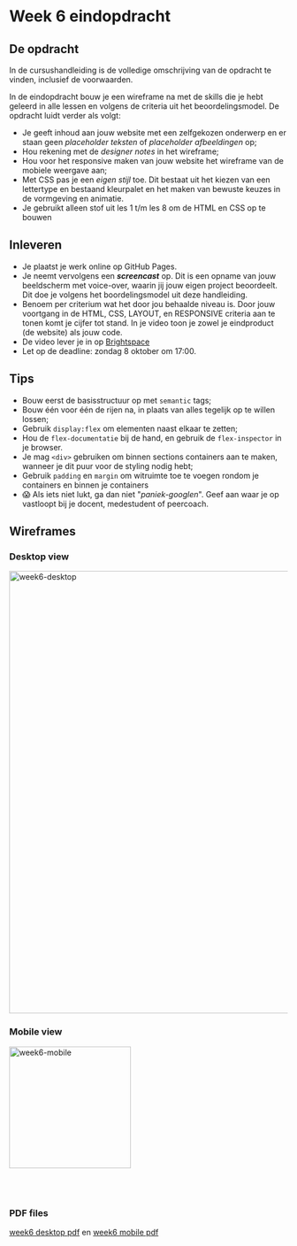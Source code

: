 # Week 6 eindopdracht

## De opdracht 

In de cursushandleiding is de volledige omschrijving van de opdracht te vinden, inclusief de voorwaarden.


In de eindopdracht bouw je een wireframe na met de skills die je hebt geleerd in alle lessen en volgens de criteria uit het beoordelingsmodel. De opdracht luidt verder als volgt:
- Je geeft inhoud aan jouw website met een zelfgekozen onderwerp en er staan geen *placeholder teksten* of *placeholder afbeeldingen* op;
- Hou rekening met de *designer notes* in het wireframe;
- Hou voor het responsive maken van jouw website het wireframe van de mobiele weergave aan;
- Met CSS pas je een *eigen stijl* toe. Dit bestaat uit het kiezen van een lettertype en bestaand kleurpalet en het maken van bewuste keuzes in de vormgeving en animatie.
- Je gebruikt alleen stof uit les 1 t/m les 8 om de HTML en CSS op te bouwen


## Inleveren
 
- Je plaatst je werk online op GitHub Pages.
- Je neemt vervolgens een ***screencast*** op. Dit is een opname van jouw beeldscherm met voice-over, waarin jij jouw eigen project beoordeelt. Dit doe je volgens het boordelingsmodel uit deze handleiding.
- Benoem per criterium wat het door jou behaalde niveau is. Door jouw voortgang in de HTML, CSS, LAYOUT, en RESPONSIVE criteria aan te tonen komt je cijfer tot stand. In je video toon je zowel je eindproduct (de website) als jouw code.
- De video lever je in op [Brightspace](https://brightspace.hr.nl)
- Let op de deadline: zondag 8 oktober om 17:00.

## Tips

- Bouw eerst de basisstructuur op met `semantic` tags;
- Bouw één voor één de rijen na, in plaats van alles tegelijk op te willen lossen;
- Gebruik `display:flex` om elementen naast elkaar te zetten;
- Hou de `flex-documentatie` bij de hand, en gebruik de `flex-inspector` in je browser.
- Je mag `<div>` gebruiken om binnen sections containers aan te maken, wanneer je dit puur voor de styling nodig hebt;
- Gebruik `padding` en `margin` om witruimte toe te voegen rondom je containers en binnen je containers
- 😱 Als iets niet lukt, ga dan niet "*paniek-googlen*". Geef aan waar je op vastloopt bij je docent, medestudent of peercoach.


## Wireframes

### Desktop view

<img width="800" alt="week6-desktop" src="https://github.com/HR-CMGT/frontend-2023-2024/assets/6097853/7eb43fee-e20d-4965-a0e1-ba3fe6a890a7">

<br>

### Mobile view

<img width="220" alt="week6-mobile" src="https://github.com/HR-CMGT/frontend-2023-2024/assets/6097853/44077b45-d580-4c6c-a1b7-c8814083ffe9">

<br><br>

### PDF files

[week6 desktop pdf](https://github.com/HR-CMGT/frontend-2023-2024/files/12535978/week6-desktop.pdf) en [week6 mobile pdf](https://github.com/HR-CMGT/frontend-2023-2024/files/12535984/week6-mobile.pdf)




